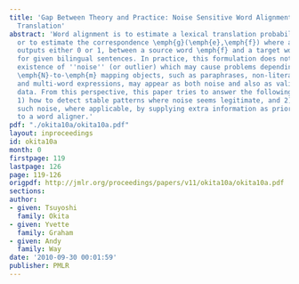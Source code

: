 ```yaml
---
title: 'Gap Between Theory and Practice: Noise Sensitive Word Alignment in Machine
  Translation'
abstract: 'Word alignment is to estimate a lexical translation probability \emph{p}(\emph{e}|\emph{f}),
  or to estimate the correspondence \emph{g}(\emph{e},\emph{f}) where a function \emph{g}
  outputs either 0 or 1, between a source word \emph{f} and a target word \emph{e}
  for given bilingual sentences. In practice, this formulation does not consider the
  existence of ''noise'' (or outlier) which may cause problems depending on the corpus.
  \emph{N}-to-\emph{m} mapping objects, such as paraphrases, non-literal translations,
  and multi-word expressions, may appear as both noise and also as valid training
  data. From this perspective, this paper tries to answer the following two questions:
  1) how to detect stable patterns where noise seems legitimate, and 2) how to reduce
  such noise, where applicable, by supplying extra information as prior knowledge
  to a word aligner.'
pdf: "./okita10a/okita10a.pdf"
layout: inproceedings
id: okita10a
month: 0
firstpage: 119
lastpage: 126
page: 119-126
origpdf: http://jmlr.org/proceedings/papers/v11/okita10a/okita10a.pdf
sections: 
author:
- given: Tsuyoshi
  family: Okita
- given: Yvette
  family: Graham
- given: Andy
  family: Way
date: '2010-09-30 00:01:59'
publisher: PMLR
---
```

